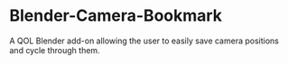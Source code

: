 # Blender-Camera-Bookmark
A QOL Blender add-on allowing the user to easily save camera positions and cycle through them.
